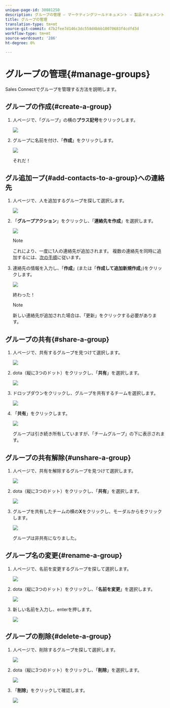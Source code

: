 ```yaml
---
unique-page-id: 30081250
description: グループの管理 — マーケティングツールドキュメント — 製品ドキュメント
title: グループの管理
translation-type: tm+mt
source-git-commit: 47b2fee7d146c3dc558d4bbb10070683f4cdfd3d
workflow-type: tm+mt
source-wordcount: '286'
ht-degree: 0%

---
```



# グループの管理{#manage-groups}

Sales Connectでグループを管理する方法を説明します。

## グループの作成{#create-a-group}

1. 人ページで、「グループ」の横の&#x200B;**プラス記号**&#x200B;をクリックします。

   ![](assets/one-4.png)

1. グループに名前を付け、「**作成**」をクリックします。

   ![](assets/two-3.png)

   それだ！

## グル追加ープ{#add-contacts-to-a-group}への連絡先

1. 人ページで、人を追加するグループを探して選択します。

   ![](assets/three-3.png)

1. 「**グループアクション**」をクリックし、「**連絡先を作成**」を選択します。

   ![](assets/four-3.png)

   >[!NOTE]
   >
   >これにより、一度に1人の連絡先が追加されます。 複数の連絡先を同時に追加するには、[次の手順](http://docs.marketo.com/x/VADb)に従います。

1. 連絡先の情報を入力し、「**作成**」(または「**作成して追加新規作成**」)をクリックします。

   ![](assets/five-3.png)

   終わった！

   >[!NOTE]
   >
   >新しい連絡先が追加された場合は、「更新」をクリックする必要があります。

## グループの共有{#share-a-group}

1. 人ページで、共有するグループを見つけて選択します。

   ![](assets/six.png)

1. dota（縦に3つのドット）をクリックし、「**共有**」を選択します。

   ![](assets/seven.png)

1. ドロップダウンをクリックし、グループを共有するチームを選択します。

   ![](assets/eight.png)

1. 「**共有**」をクリックします。

   ![](assets/nine.png)

   グループは引き続き所有していますが、「チームグループ」の下に表示されます。

## グループの共有解除{#unshare-a-group}

1. 人ページで、共有を解除するグループを見つけて選択します。

   ![](assets/ten.png)

1. dota（縦に3つのドット）をクリックし、「**共有**」を選択します。

   ![](assets/eleven.png)

1. グループを共有したチームの横の&#x200B;**X**&#x200B;をクリックし、モーダルからをクリックします。

   ![](assets/twelve.png)

   グループは非共有になりました。

## グループ名の変更{#rename-a-group}

1. 人ページで、名前を変更するグループを探して選択します。

   ![](assets/six.png)

1. dota（縦に3つのドット）をクリックし、「**名前を変更**」を選択します。

   ![](assets/thirteen.png)

1. 新しい名前を入力し、enterを押します。

   ![](assets/fourteen.png)

## グループの削除{#delete-a-group}

1. 人ページで、削除するグループを探して選択します。

   ![](assets/fifteen.png)

1. dota（縦に3つのドット）をクリックし、「**削除**」を選択します。

   ![](assets/sixteen.png)

1. 「**削除**」をクリックして確認します。

   ![](assets/seventeen.png)


